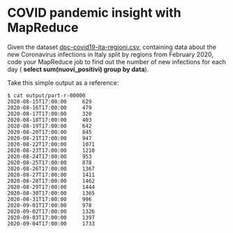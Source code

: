 # COVID pandemic insight with MapReduce

Given the dataset [dpc-covid19-ita-regioni.csv](../../datasets/dpc-covid19-ita-regioni.csv), containing data about the new Coronavirus infections in Italy split by regions from February 2020, code your MapReduce job to find out the number of new infections for each day ( **select sum(nuovi_positivi) group by data**). 

Take this simple output as a reference:

```console
$ cat output/part-r-00000 
2020-08-15T17:00:00     629
2020-08-16T17:00:00     479
2020-08-17T17:00:00     320
2020-08-18T17:00:00     403
2020-08-19T17:00:00     642
2020-08-20T17:00:00     845
2020-08-21T17:00:00     947
2020-08-22T17:00:00     1071
2020-08-23T17:00:00     1210
2020-08-24T17:00:00     953
2020-08-25T17:00:00     878
2020-08-26T17:00:00     1367
2020-08-27T17:00:00     1411
2020-08-28T17:00:00     1462
2020-08-29T17:00:00     1444
2020-08-30T17:00:00     1365
2020-08-31T17:00:00     996
2020-09-01T17:00:00     978
2020-09-02T17:00:00     1326
2020-09-03T17:00:00     1397
2020-09-04T17:00:00     1733
```

